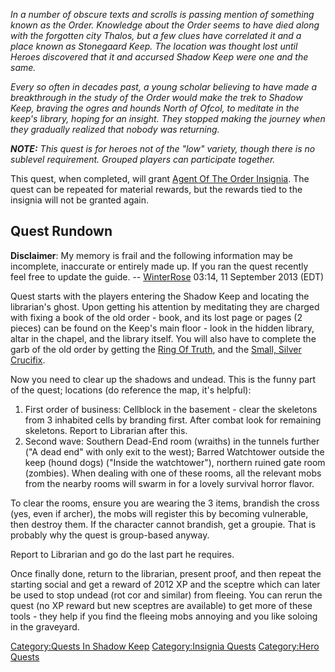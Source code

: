 *In a number of obscure texts and scrolls is passing mention of
something known as the Order. Knowledge about the Order seems to have
died along with the forgotten city Thalos, but a few clues have
correlated it and a place known as Stonegaard Keep. The location was
thought lost until Heroes discovered that it and accursed Shadow Keep
were one and the same.*

*Every so often in decades past, a young scholar believing to have made
a breakthrough in the study of the Order would make the trek to Shadow
Keep, braving the ogres and hounds North of Ofcol, to meditate in the
keep's library, hoping for an insight. They stopped making the journey
when they gradually realized that nobody was returning.*

***NOTE:** This quest is for heroes not of the "low" variety, though
there is no sublevel requirement. Grouped players can participate
together.*

This quest, when completed, will grant [Agent Of The Order
Insignia](Agent_Of_The_Order_Insignia "wikilink"). The quest can be
repeated for material rewards, but the rewards tied to the insignia will
not be granted again.

## Quest Rundown

**Disclaimer**: My memory is frail and the following information may be
incomplete, inaccurate or entirely made up. If you ran the quest
recently feel free to update the guide. --
[WinterRose](User:WinterRose "wikilink") 03:14, 11 September 2013 (EDT)

Quest starts with the players entering the Shadow Keep and locating the
librarian's ghost. Upon getting his attention by
<spoiler>meditating</spoiler> they are charged with fixing a book of the
old order - book, and its lost page or pages (2 pieces) can be found on
the Keep's main floor - look in the hidden library, altar in the chapel,
and the library itself. You will also have to complete the garb of the
old order by getting the [Ring Of Truth](Ring_Of_Truth "wikilink"), and
the [Small, Silver Crucifix](Small,_Silver_Crucifix "wikilink").

Now you need to clear up the shadows and undead. This is the funny part
of the quest; locations (do reference the map, it's helpful):

1.  First order of business: Cellblock in the basement - clear the
    skeletons from 3 inhabited cells by branding first. After combat
    look for remaining skeletons. Report to Librarian after this.
2.  Second wave: Southern Dead-End room (wraiths) in the tunnels further
    ("A dead end" with only exit to the west); Barred Watchtower outside
    the keep (hound dogs) ("Inside the watchtower"), northern ruined
    gate room (zombies). When dealing with one of these rooms, all the
    relevant mobs from the nearby rooms will swarm in for a lovely
    survival horror flavor.

To clear the rooms, ensure you are wearing the 3 items, brandish the
cross (yes, even if archer), the mobs will register this by becoming
vulnerable, then destroy them. If the character cannot brandish, get a
groupie. That is probably why the quest is group-based anyway.

Report to Librarian and go do the last part he requires.

Once finally done, return to the librarian, present proof, and then
repeat the starting social and get a reward of 2012 XP and the sceptre
which can later be used to stop undead (rot cor and similar) from
fleeing. You can rerun the quest (no XP reward but new sceptres are
available) to get more of these tools - they help if you find the
fleeing mobs annoying and you like soloing in the graveyard.

[Category:Quests In Shadow
Keep](Category:Quests_In_Shadow_Keep "wikilink") [Category:Insignia
Quests](Category:Insignia_Quests "wikilink") [Category:Hero
Quests](Category:Hero_Quests "wikilink")
